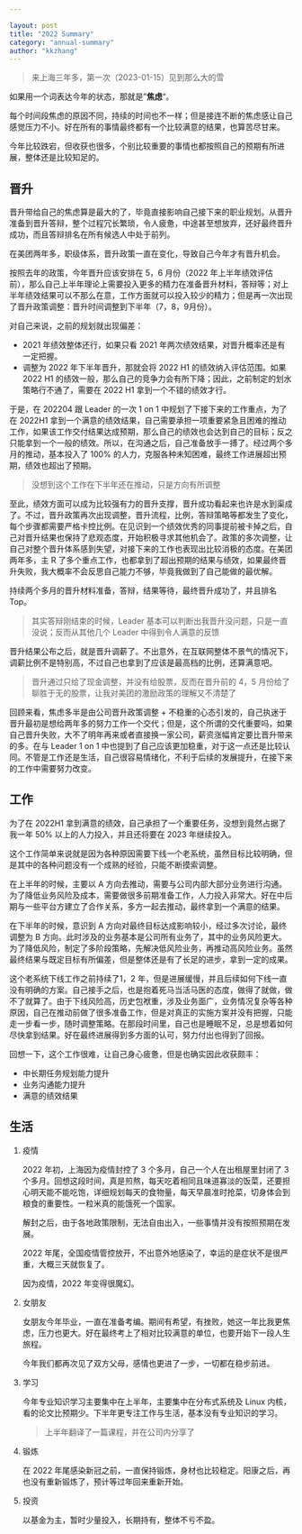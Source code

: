 ```yaml
---

layout: post
title: "2022 Summary"
category: "annual-summary"
author: "kkzhang"
---
```


> 来上海三年多，第一次（2023-01-15）见到那么大的雪
> 

如果用一个词表达今年的状态，那就是”**焦虑**“。

每个时间段焦虑的原因不同，持续的时间也不一样；但是接连不断的焦虑感让自己感觉压力不小。好在所有的事情最终都有一个比较满意的结果，也算苦尽甘来。

今年比较跌宕，但收获也很多，个别比较重要的事情也都按照自己的预期有所进展，整体还是比较知足的。

## 晋升

晋升带给自己的焦虑算是最大的了，毕竟直接影响自己接下来的职业规划。从晋升准备到晋升答辩，整个过程冗长繁琐，令人疲惫，中途甚至想放弃，还好最终晋升成功，而且答辩排名在所有候选人中处于前列。

在美团两年多，职级体系，晋升政策一直在变化，导致自己今年才有晋升机会。

按照去年的政策，今年晋升应该安排在 5，6 月份（2022 年上半年绩效评估前），那么自己上半年理论上需要投入更多的精力在准备晋升材料，答辩等；对上半年绩效结果可以不那么在意，工作方面就可以投入较少的精力；但是再一次出现了晋升政策调整：晋升时间调整到下半年（7，8，9月份）。

对自己来说，之前的规划就出现偏差：

- 2021 年绩效整体还行，如果只看 2021 年两次绩效结果，对晋升概率还是有一定把握。
- 调整为 2022 年下半年晋升，那就会将 2022 H1 的绩效纳入评估范围。如果 2022 H1 的绩效一般，那么自己的竞争力会有所下降；因此，之前制定的划水策略行不通了，需要在 2022 H1 拿到一个不错的绩效才行。

于是，在 202204 跟 Leader 的一次 1 on 1 中规划了下接下来的工作重点，为了在 2022H1 拿到一个满意的绩效结果，自己需要承担一项重要紧急且困难的推动工作，如果该工作交付结果达成预期，那么自己的绩效也会达到自己的目标；反之只能拿到一个一般的绩效。所以，在沟通之后，自己准备放手一搏了。经过两个多月的推动，基本投入了 100% 的人力，克服各种未知困难，最终工作进展超出预期，绩效也超出了预期。

> 没想到这个工作在下半年还在推动，只是方向有所调整
> 

至此，绩效方面可以成为比较强有力的晋升支撑，晋升成功看起来也许是水到渠成了。不过，晋升政策再次出现调整，晋升流程，比例，答辩策略等都发生了变化，每个步骤都需要严格卡控比例。在见识到一个绩效优秀的同事提前被卡掉之后，自己对晋升结果也保持了悲观态度，开始积极寻求其他机会了。政策的多次调整，让自己对整个晋升体系感到失望，对接下来的工作也表现出比较消极的态度。在美团两年多，主 R 了多个重点工作，也都拿到了超出预期的结果与绩效，如果最终晋升失败，我大概率不会反思自己能力不够，毕竟我做到了自己能做的最优解。

持续两个多月的晋升材料准备，答辩，结果等待，最终晋升成功了，并且排名 Top。

> 其实答辩刚结束的时候，Leader 基本可以判断出我晋升没问题，只是一直没说；反而从其他几个 Leader 中得到令人满意的反馈
> 

晋升结果公布之后，就是晋升调薪了。不出意外，在互联网整体不景气的情况下，调薪比例不是特别高，不过自己也拿到了应该是最高档的比例，还算满意吧。

> 晋升通过只给了现金调整，并没有给股票，反而在晋升前的 4，5 月份给了聊胜于无的股票，让我对美团的激励政策的理解又不清楚了
> 

回顾来看，焦虑多半是由公司晋升政策调整 + 不稳重的心态引发的，自己执迷于晋升最初是想给两年多的努力工作一个交代；但是，这个所谓的交代重要吗，如果自己晋升失败，大不了明年再来或者直接换一家公司，薪资涨幅肯定要比晋升带来的多。在与 Leader  1 on 1 中也提到了自己应该更加稳重，对于这一点还是比较认同。不管是工作还是生活，自己很容易情绪化，不利于后续的发展提升，在接下来的工作中需要努力改变。

## 工作

为了在 2022H1 拿到满意的绩效，自己承担了一个重要任务，没想到竟然占据了我一年 50% 以上的人力投入，并且还将要在 2023 年继续投入。

这个工作简单来说就是因为各种原因需要下线一个老系统，虽然目标比较明确，但是其中的各种问题没有一个成熟的经验，只能不断摸索调整。

在上半年的时候，主要以 A 方向去推动，需要与公司内部大部分业务进行沟通。为了降低业务风险及成本，需要做很多前期准备工作，人力投入非常大。好在中后期与一些平台方建立了合作关系，多方一起去推动，最终拿到一个满意的结果。

在下半年的时候，意识到 A 方向对最终目标达成影响较小，经过多次讨论，最终调整为 B 方向。此时涉及的业务基本是公司所有业务了，其中的业务风险更大。为了降低风险，制定了多阶段策略，先解决低风险业务，再推动高风险业务。虽然最终结果与既定目标有所偏差，但是整体还是有了长足的进步，拿到一定的成果。

这个老系统下线工作之前持续了1，2 年，但是进展缓慢，并且后续如何下线一直没有明确的方案。自己接手之后，也是抱着死马当活马医的态度，做得了就做，做不了就算了。由于下线风险高，历史包袱重，涉及业务面广，业务情况复杂等各种原因，自己在推动前做了很多准备工作，但是对真正的实施方案并没有把握，只能走一步看一步，随时调整策略。在那段时间里，自己也是睡眠不足，总是想着如何尽快拿到结果。好在最终进展得到多方面的认可，努力付出也得到了回报。

回想一下，这个工作很难，让自己身心疲惫，但是也确实因此收获颇丰：

- 中长期任务规划能力提升
- 业务沟通能力提升
- 满意的绩效结果

## 生活

1. 疫情
    
    2022 年初，上海因为疫情封控了 3 个多月，自己一个人在出租屋里封闭了 3 个多月。回想这段时间，真是煎熬，每天吃着相同且味道寡淡的饭菜，还要担心明天能不能吃饱，详细规划每天的食物量，每天早晨准时抢菜，切身体会到粮食的重要性。一粒米真的能饿死一个国家。
    
    解封之后，由于各地政策限制，无法自由出入，一些事情并没有按照预期在发展。
    
    2022 年尾，全国疫情管控放开，不出意外地感染了，幸运的是症状不是很严重，大概三天就恢复了。
    
    因为疫情，2022 年变得很魔幻。
    
2. 女朋友
    
    女朋友今年毕业，一直在准备考编。期间有希望，有挫败，她这一年比我更焦虑，压力也更大。好在最终考上了相对比较满意的单位，也要开始下一段人生旅程。
    
    今年我们都再次见了双方父母，感情也更进了一步，一切都在稳步前进。
    
3. 学习
    
    今年专业知识学习主要集中在上半年，主要集中在分布式系统及 Linux 内核，看的论文比预期少。下半年更专注工作与生活，基本没有专业知识的学习。
    
    > 上半年翻译了一篇课程，并在公司内分享了
    > 
4. 锻炼
    
    在 2022 年尾感染新冠之前，一直保持锻炼，身材也比较稳定。阳康之后，再也没有重新锻炼了，预计等过年回来重新开始。
    
5. 投资
    
    以基金为主，暂时少量投入，长期持有，整体不亏不盈。